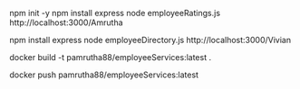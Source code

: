 npm init -y
npm install express
node employeeRatings.js
http://localhost:3000/Amrutha


npm install express
node employeeDirectory.js
http://localhost:3000/Vivian


docker build -t pamrutha88/employeeServices:latest .

docker push pamrutha88/employeeServices:latest